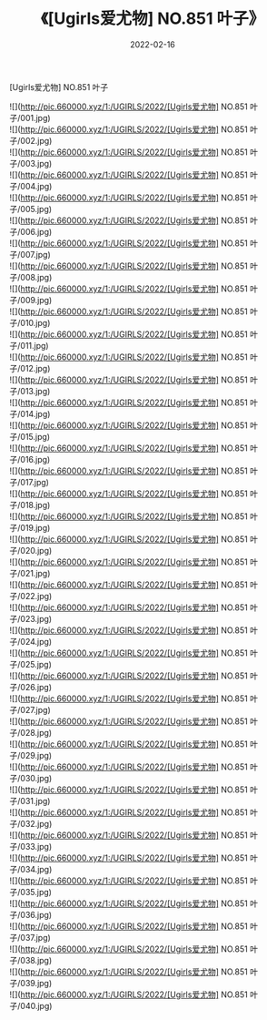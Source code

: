 ﻿---
layout: post
title:  《[Ugirls爱尤物] NO.851 叶子》
date:   2022-02-16
img: http://pic.660000.xyz/1:/UGIRLS/2022/[Ugirls爱尤物] NO.851 叶子/000.jpg
categories: [美女, 清纯, 唯美]
---

[Ugirls爱尤物] NO.851 叶子

 ![](http://pic.660000.xyz/1:/UGIRLS/2022/[Ugirls爱尤物] NO.851 叶子/001.jpg) <br>![](http://pic.660000.xyz/1:/UGIRLS/2022/[Ugirls爱尤物] NO.851 叶子/002.jpg) <br>![](http://pic.660000.xyz/1:/UGIRLS/2022/[Ugirls爱尤物] NO.851 叶子/003.jpg) <br>![](http://pic.660000.xyz/1:/UGIRLS/2022/[Ugirls爱尤物] NO.851 叶子/004.jpg) <br>![](http://pic.660000.xyz/1:/UGIRLS/2022/[Ugirls爱尤物] NO.851 叶子/005.jpg) <br>![](http://pic.660000.xyz/1:/UGIRLS/2022/[Ugirls爱尤物] NO.851 叶子/006.jpg) <br>![](http://pic.660000.xyz/1:/UGIRLS/2022/[Ugirls爱尤物] NO.851 叶子/007.jpg) <br>![](http://pic.660000.xyz/1:/UGIRLS/2022/[Ugirls爱尤物] NO.851 叶子/008.jpg) <br>![](http://pic.660000.xyz/1:/UGIRLS/2022/[Ugirls爱尤物] NO.851 叶子/009.jpg) <br>![](http://pic.660000.xyz/1:/UGIRLS/2022/[Ugirls爱尤物] NO.851 叶子/010.jpg) <br>![](http://pic.660000.xyz/1:/UGIRLS/2022/[Ugirls爱尤物] NO.851 叶子/011.jpg) <br>![](http://pic.660000.xyz/1:/UGIRLS/2022/[Ugirls爱尤物] NO.851 叶子/012.jpg) <br>![](http://pic.660000.xyz/1:/UGIRLS/2022/[Ugirls爱尤物] NO.851 叶子/013.jpg) <br>![](http://pic.660000.xyz/1:/UGIRLS/2022/[Ugirls爱尤物] NO.851 叶子/014.jpg) <br>![](http://pic.660000.xyz/1:/UGIRLS/2022/[Ugirls爱尤物] NO.851 叶子/015.jpg) <br>![](http://pic.660000.xyz/1:/UGIRLS/2022/[Ugirls爱尤物] NO.851 叶子/016.jpg) <br>![](http://pic.660000.xyz/1:/UGIRLS/2022/[Ugirls爱尤物] NO.851 叶子/017.jpg) <br>![](http://pic.660000.xyz/1:/UGIRLS/2022/[Ugirls爱尤物] NO.851 叶子/018.jpg) <br>![](http://pic.660000.xyz/1:/UGIRLS/2022/[Ugirls爱尤物] NO.851 叶子/019.jpg) <br>![](http://pic.660000.xyz/1:/UGIRLS/2022/[Ugirls爱尤物] NO.851 叶子/020.jpg) <br>![](http://pic.660000.xyz/1:/UGIRLS/2022/[Ugirls爱尤物] NO.851 叶子/021.jpg) <br>![](http://pic.660000.xyz/1:/UGIRLS/2022/[Ugirls爱尤物] NO.851 叶子/022.jpg) <br>![](http://pic.660000.xyz/1:/UGIRLS/2022/[Ugirls爱尤物] NO.851 叶子/023.jpg) <br>![](http://pic.660000.xyz/1:/UGIRLS/2022/[Ugirls爱尤物] NO.851 叶子/024.jpg) <br>![](http://pic.660000.xyz/1:/UGIRLS/2022/[Ugirls爱尤物] NO.851 叶子/025.jpg) <br>![](http://pic.660000.xyz/1:/UGIRLS/2022/[Ugirls爱尤物] NO.851 叶子/026.jpg) <br>![](http://pic.660000.xyz/1:/UGIRLS/2022/[Ugirls爱尤物] NO.851 叶子/027.jpg) <br>![](http://pic.660000.xyz/1:/UGIRLS/2022/[Ugirls爱尤物] NO.851 叶子/028.jpg) <br>![](http://pic.660000.xyz/1:/UGIRLS/2022/[Ugirls爱尤物] NO.851 叶子/029.jpg) <br>![](http://pic.660000.xyz/1:/UGIRLS/2022/[Ugirls爱尤物] NO.851 叶子/030.jpg) <br>![](http://pic.660000.xyz/1:/UGIRLS/2022/[Ugirls爱尤物] NO.851 叶子/031.jpg) <br>![](http://pic.660000.xyz/1:/UGIRLS/2022/[Ugirls爱尤物] NO.851 叶子/032.jpg) <br>![](http://pic.660000.xyz/1:/UGIRLS/2022/[Ugirls爱尤物] NO.851 叶子/033.jpg) <br>![](http://pic.660000.xyz/1:/UGIRLS/2022/[Ugirls爱尤物] NO.851 叶子/034.jpg) <br>![](http://pic.660000.xyz/1:/UGIRLS/2022/[Ugirls爱尤物] NO.851 叶子/035.jpg) <br>![](http://pic.660000.xyz/1:/UGIRLS/2022/[Ugirls爱尤物] NO.851 叶子/036.jpg) <br>![](http://pic.660000.xyz/1:/UGIRLS/2022/[Ugirls爱尤物] NO.851 叶子/037.jpg) <br>![](http://pic.660000.xyz/1:/UGIRLS/2022/[Ugirls爱尤物] NO.851 叶子/038.jpg) <br>![](http://pic.660000.xyz/1:/UGIRLS/2022/[Ugirls爱尤物] NO.851 叶子/039.jpg) <br>![](http://pic.660000.xyz/1:/UGIRLS/2022/[Ugirls爱尤物] NO.851 叶子/040.jpg) <br>